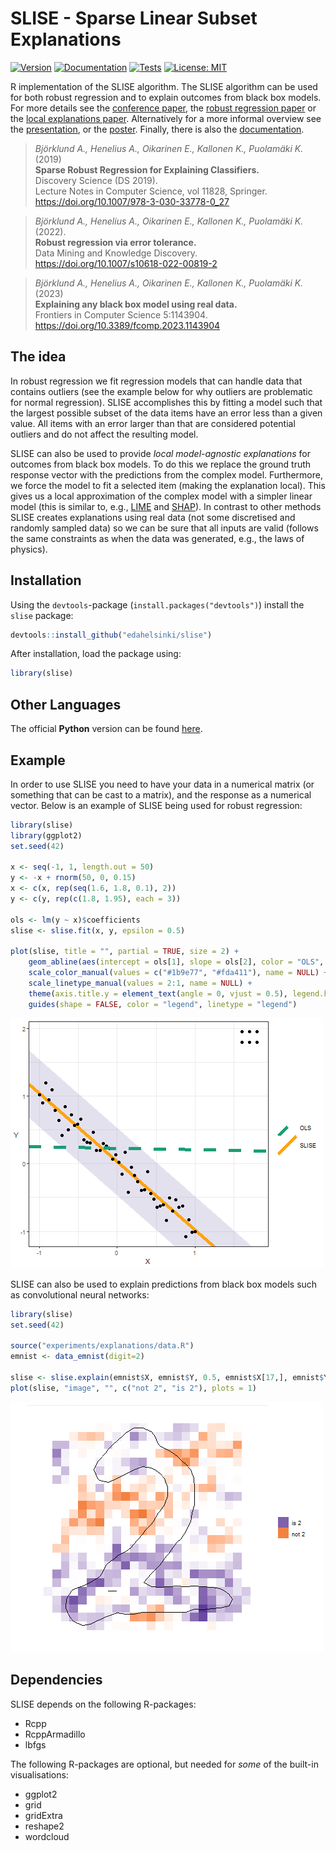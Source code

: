 # SLISE - Sparse Linear Subset Explanations

[![Version](https://img.shields.io/github/r-package/v/edahelsinki/slise?label=version)](https://edahelsinki.github.io/slise)
[![Documentation](https://github.com/edahelsinki/slise/actions/workflows/pkgdown.yaml/badge.svg)](https://edahelsinki.github.io/slise)
[![Tests](https://github.com/edahelsinki/slise/actions/workflows/r_check.yml/badge.svg)](https://github.com/edahelsinki/slise/actions/workflows/r_check.yml)
[![License: MIT](https://img.shields.io/github/license/edahelsinki/slise)](https://github.com/edahelsinki/slise/blob/master/LICENSE)

R implementation of the SLISE algorithm. The SLISE algorithm can be used for both robust regression and to explain outcomes from black box models. 
For more details see the [conference paper](https://rdcu.be/bVbda), the [robust regression paper](https://rdcu.be/cFRHD) or the [local explanations paper](https://doi.org/10.3389/fcomp.2023.1143904). 
Alternatively for a more informal overview see the [presentation](https://github.com/edahelsinki/slise/raw/master/pdfs/presentation.pdf), or the [poster](https://github.com/edahelsinki/slise/raw/master/pdfs/poster.pdf).
Finally, there is also the [documentation](https://edahelsinki.github.io/slise).

> *Björklund A., Henelius A., Oikarinen E., Kallonen K., Puolamäki K.* (2019)  
> **Sparse Robust Regression for Explaining Classifiers.**  
> Discovery Science (DS 2019).  
> Lecture Notes in Computer Science, vol 11828, Springer.  
> https://doi.org/10.1007/978-3-030-33778-0_27  

> *Björklund A., Henelius A., Oikarinen E., Kallonen K., Puolamäki K.* (2022).  
> **Robust regression via error tolerance.**  
> Data Mining and Knowledge Discovery.  
> https://doi.org/10.1007/s10618-022-00819-2  

> *Björklund A., Henelius A., Oikarinen E., Kallonen K., Puolamäki K.* (2023)  
> **Explaining any black box model using real data.**  
> Frontiers in Computer Science 5:1143904.  
> https://doi.org/10.3389/fcomp.2023.1143904  


## The idea

In robust regression we fit regression models that can handle data that contains outliers (see the example below for why outliers are problematic for normal regression). SLISE accomplishes this by fitting a model such that the largest possible subset of the data items have an error less than a given value. All items with an error larger than that are considered potential outliers and do not affect the resulting model.

SLISE can also be used to provide *local model-agnostic explanations* for outcomes from black box models. To do this we replace the ground truth response vector with the predictions from the complex model. Furthermore, we force the model to fit a selected item (making the explanation local). This gives us a local approximation of the complex model with a simpler linear model (this is similar to, e.g., [LIME](https://github.com/marcotcr/lime) and [SHAP](https://github.com/slundberg/shap)). In contrast to other methods SLISE creates explanations using real data (not some discretised and randomly sampled data) so we can be sure that all inputs are valid (follows the same constraints as when the data was generated, e.g., the laws of physics).


## Installation

Using the `devtools`-package (`install.packages("devtools")`) install the `slise` package:

```R
devtools::install_github("edahelsinki/slise")
```

After installation, load the package using:

```R
library(slise)
```


## Other Languages

The official __Python__ version can be found [here](https://github.com/edahelsinki/pyslise).


## Example

In order to use SLISE you need to have your data in a numerical matrix (or something that can be cast to a matrix), and the response as a numerical vector. Below is an example of SLISE being used for robust regression:

```R
library(slise)
library(ggplot2)
set.seed(42)

x <- seq(-1, 1, length.out = 50)
y <- -x + rnorm(50, 0, 0.15)
x <- c(x, rep(seq(1.6, 1.8, 0.1), 2))
y <- c(y, rep(c(1.8, 1.95), each = 3))

ols <- lm(y ~ x)$coefficients
slise <- slise.fit(x, y, epsilon = 0.5)

plot(slise, title = "", partial = TRUE, size = 2) +
    geom_abline(aes(intercept = ols[1], slope = ols[2], color = "OLS", linetype = "OLS"), size = 2) +
    scale_color_manual(values = c("#1b9e77", "#fda411"), name = NULL) +
    scale_linetype_manual(values = 2:1, name = NULL) +
    theme(axis.title.y = element_text(angle = 0, vjust = 0.5), legend.key.size = grid::unit(2, "line")) +
    guides(shape = FALSE, color = "legend", linetype = "legend")
```
![Robust Regression Example Plot](man/figures/ex1.png)


SLISE can also be used to explain predictions from black box models such as convolutional neural networks:

```R
library(slise)
set.seed(42)

source("experiments/explanations/data.R")
emnist <- data_emnist(digit=2)

slise <- slise.explain(emnist$X, emnist$Y, 0.5, emnist$X[17,], emnist$Y[17], logit=TRUE, lambda1=3, lambda2=6)
plot(slise, "image", "", c("not 2", "is 2"), plots = 1)
```
![Explanation Example Plot](man/figures/ex2.png)


## Dependencies

SLISE depends on the following R-packages:

- Rcpp
- RcppArmadillo
- lbfgs

The following R-packages are optional, but needed for *some* of the built-in visualisations:

- ggplot2
- grid
- gridExtra
- reshape2
- wordcloud
